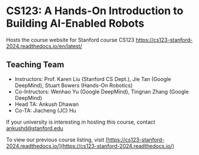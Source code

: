 # CS123: A Hands-On Introduction to Building AI-Enabled Robots
Hosts the course website for Stanford course CS123 https://cs123-stanford-2024.readthedocs.io/en/latest/

## Teaching Team
- Instructors: Prof. Karen Liu (Stanford CS Dept.), Jie Tan (Google DeepMind), Stuart Bowers (Hands-On Robotics)
- Co-Intructors: Wenhao Yu (Google DeepMind), Tingnan Zhang (Google DeepMind)
- Head TA: Ankush Dhawan
- Co-TA: Jiacheng (JC) Hu


If your university is interesting in hosting this course, contact ankushd@stanford.edu

To view our previous course listing, visit [https://cs123-stanford-2024.readthedocs.io/](https://cs123-stanford-2024.readthedocs.io/)
